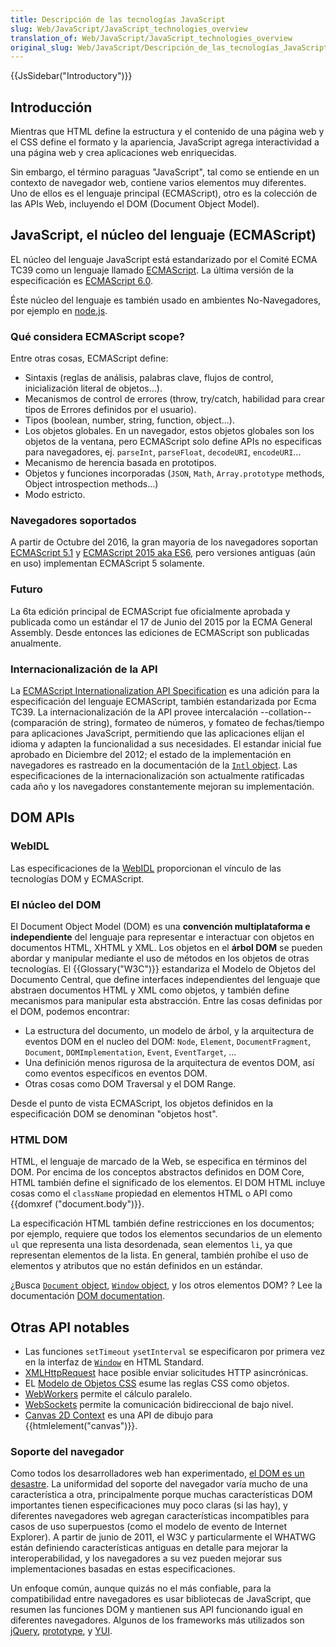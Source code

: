 ```yaml
---
title: Descripción de las tecnologías JavaScript
slug: Web/JavaScript/JavaScript_technologies_overview
translation_of: Web/JavaScript/JavaScript_technologies_overview
original_slug: Web/JavaScript/Descripción_de_las_tecnologías_JavaScript
---
```

{{JsSidebar("Introductory")}}

## Introducción

Mientras que HTML define la estructura y el contenido de una página web y el CSS define el formato y la apariencia, JavaScript agrega interactividad a una página web y crea aplicaciones web enriquecidas.

Sin embargo, el término paraguas "JavaScript", tal como se entiende en un contexto de navegador web, contiene varios elementos muy diferentes. Uno de ellos es el lenguaje principal (ECMAScript), otro es la colección de las APIs Web, incluyendo el DOM (Document Object Model).

## JavaScript, el núcleo del lenguaje (ECMAScript)

EL núcleo del lenguaje JavaScript está estandarizado por el Comité ECMA TC39 como un lenguaje llamado [ECMAScript](/es/docs/JavaScript/Language_Resources). La última versión de la especificación es [ECMAScript 6.0](http://www.ecma-international.org/ecma-262/6.0/).

Éste núcleo del lenguaje es también usado en ambientes No-Navegadores, por ejemplo en [node.js](http://nodejs.org/).

### Qué considera ECMAScript scope?

Entre otras cosas, ECMAScript define:

- Sintaxis (reglas de análisis, palabras clave, flujos de control, inicialización literal de objetos...).
- Mecanismos de control de errores (throw, try/catch, habilidad para crear tipos de Errores definidos por el usuario).
- Tipos (boolean, number, string, function, object...).
- Los objetos globales. En un navegador, estos objetos globales son los objetos de la ventana, pero ECMAScript solo define APIs no especificas para navegadores, ej. `parseInt`, `parseFloat`, `decodeURI`, `encodeURI`...
- Mecanismo de herencia basada en prototipos.
- Objetos y funciones incorporadas (`JSON`, `Math`, `Array.prototype` methods, Object introspection methods...)
- Modo estricto.

### Navegadores soportados

A partir de Octubre del 2016, la gran mayoria de los navegadores soportan [ECMAScript 5.1](/es/docs/Web/JavaScript/New_in_JavaScript/ECMAScript_5_support_in_Mozilla) y [ECMAScript 2015 aka ES6](/es/docs/Web/JavaScript/New_in_JavaScript/ECMAScript_6_support_in_Mozilla), pero versiones antiguas (aún en uso) implementan ECMAScript 5 solamente.

### Futuro

La 6ta edición principal de ECMAScript fue oficialmente aprobada y publicada como un estándar el 17 de Junio del 2015 por la ECMA General Assembly. Desde entonces las ediciones de ECMAScript son publicadas anualmente.

### Internacionalización de la API

La [ECMAScript Internationalization API Specification](http://ecma-international.org/ecma-402/1.0/) es una adición para la especificación del lenguaje ECMAScript, también estandarizada por Ecma TC39. La internacionalización de la API provee intercalación --collation-- (comparación de string), formateo de números, y fomateo de fechas/tiempo para aplicaciones JavaScript, permitiendo que las aplicaciones elijan el idioma y adapten la funcionalidad a sus necesidades. El estandar inicial fue aprobado en Diciembre del 2012; el estado de la implementación en navegadores es rastreado en la documentación de la [`Intl` object](/es/docs/JavaScript/Reference/Global_Objects/Intl). Las especificaciones de la internacionalización son actualmente ratificadas cada año y los navegadores constantemente mejoran su implementación.

## DOM APIs

### WebIDL

Las especificaciones de la [WebIDL](http://www.w3.org/TR/WebIDL/) proporcionan el vínculo de las tecnologías DOM y ECMAScript.

### El núcleo del DOM

El Document Object Model (DOM) es una **convención multiplataforma e independiente** del lenguaje para representar e interactuar con objetos en documentos HTML, XHTML y XML. Los objetos en el **árbol DOM** se pueden abordar y manipular mediante el uso de métodos en los objetos de otras tecnologías. El {{Glossary("W3C")}} estandariza el Modelo de Objetos del Documento Central, que define interfaces independientes del lenguaje que abstraen documentos HTML y XML como objetos, y también define mecanismos para manipular esta abstracción. Entre las cosas definidas por el DOM, podemos encontrar:

- La estructura del documento, un modelo de árbol, y la arquitectura de eventos DOM en el nucleo del DOM: `Node`, `Element`, `DocumentFragment`, `Document`, `DOMImplementation`, `Event`, `EventTarget`, …
- Una definición menos rigurosa de la arquitectura de eventos DOM, así como eventos específicos en eventos DOM.
- Otras cosas como DOM Traversal y el DOM Range.

Desde el punto de vista ECMAScript, los objetos definidos en la especificación DOM se denominan "objetos host".

### HTML DOM

HTML, el lenguaje de marcado de la Web, se especifica en términos del DOM. Por encima de los conceptos abstractos definidos en DOM Core, HTML también define el significado de los elementos. El DOM HTML incluye cosas como el `className` propiedad en elementos HTML o API como {{domxref ("document.body")}}.

La especificación HTML también define restricciones en los documentos; por ejemplo, requiere que todos los elementos secundarios de un elemento `ul` que representa una lista desordenada, sean elementos `li`, ya que representan elementos de la lista. En general, también prohíbe el uso de elementos y atributos que no están definidos en un estándar.

¿Busca [`Document` object](/es/docs/DOM/document), [`Window` object](/es/docs/DOM/window), y los otros elementos DOM? ? Lee la documentación [DOM documentation](/es/docs/Web/API/Document_Object_Model).

## Otras API notables

- Las funciones `setTimeout` `ysetInterval` se especificaron por primera vez en la interfaz de [`Window`](http://www.whatwg.org/html/#window) en HTML Standard.
- [XMLHttpRequest](https://dvcs.w3.org/hg/xhr/raw-file/tip/Overview.html) hace posible enviar solicitudes HTTP asincrónicas.
- EL [Modelo de Objetos CSS](http://dev.w3.org/csswg/cssom/) esume las reglas CSS como objetos.
- [WebWorkers](http://www.whatwg.org/specs/web-workers/current-work/) permite el cálculo paralelo.
- [WebSockets](http://www.whatwg.org/C/#network) permite la comunicación bidireccional de bajo nivel.
- [Canvas 2D Context](http://www.whatwg.org/html/#2dcontext) es una API de dibujo para {{htmlelement("canvas")}}.

### Soporte del navegador

Como todos los desarrolladores web han experimentado, [el DOM es un desastre](http://ejohn.org/blog/the-dom-is-a-mess/). La uniformidad del soporte del navegador varía mucho de una característica a otra, principalmente porque muchas características DOM importantes tienen especificaciones muy poco claras (si las hay), y diferentes navegadores web agregan características incompatibles para casos de uso superpuestos (como el modelo de evento de Internet Explorer). A partir de junio de 2011, el W3C y particularmente el WHATWG están definiendo características antiguas en detalle para mejorar la interoperabilidad, y los navegadores a su vez pueden mejorar sus implementaciones basadas en estas especificaciones.

Un enfoque común, aunque quizás no el más confiable, para la compatibilidad entre navegadores es usar bibliotecas de JavaScript, que resumen las funciones DOM y mantienen sus API funcionando igual en diferentes navegadores. Algunos de los frameworks más utilizados son [jQuery](http://jquery.com/), [prototype](http://www.prototypejs.org/), y [YUI](http://developer.yahoo.com/yui/).
